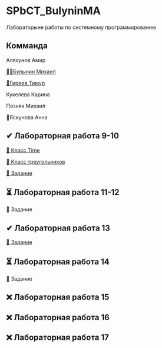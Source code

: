 # SPbCT_BulyninMA
 Лабораторыне работы по системному программированию

## Комманда
 Аляхунов Амир
 
 [🐱‍💻Булынин Михаил](https://github.com/m1xxos)
 
 [🤡Гиреев Тимур](https://github.com/Gesendex)
 
 Кукелева Карина
 
 Позняк Михаил
 
 🐸Яскунова Анна
## ✔ Лабораторная работа 9-10
 [📁 Класс Time](https://github.com/m1xxos/SPbCT_BulyninMA/tree/main/time)
 
 [📁 Класс треугольников](https://github.com/Gesendex/SPbCT_GireevTU/tree/main/triangle)
 
 [📁 Задание](https://github.com/Gesendex/SPbCT_GireevTU/tree/main/Laba9-10)
##  ⏳ Лабораторная работа 11-12
 📁 Задание
##  ✔ Лабораторная работа 13
 [📁 Задание](https://github.com/m1xxos/SPbCT_BulyninMA/tree/main/Laba13)
##  ⏳ Лабораторная работа 14
 📁 Задание
##  ❌ Лабораторная работа 15
##  ❌ Лабораторная работа 16
##  ❌ Лабораторная работа 17
